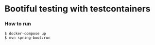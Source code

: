 # Bootiful testing with testcontainers

### How to run

```shell
$ docker-compose up
$ mvn spring-boot:run
```
